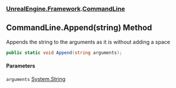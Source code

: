 ### [UnrealEngine.Framework](UnrealEngine_Framework.md 'UnrealEngine.Framework').[CommandLine](CommandLine.md 'UnrealEngine.Framework.CommandLine')
## CommandLine.Append(string) Method
Appends the string to the arguments as it is without adding a space  
```csharp
public static void Append(string arguments);
```
#### Parameters
<a name='UnrealEngine_Framework_CommandLine_Append(string)_arguments'></a>
`arguments` [System.String](https://docs.microsoft.com/en-us/dotnet/api/System.String 'System.String')  
  
